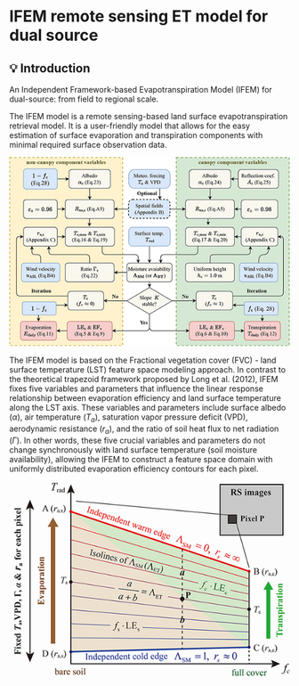 # IFEM remote sensing ET model for dual source

## 💡 Introduction

An Independent Framework-based Evapotranspiration Model (IFEM) for dual-source: from field to regional scale.

The IFEM model is a remote sensing-based land surface evapotranspiration retrieval model. It is a user-friendly model that allows for the easy estimation of surface evaporation and transpiration components with minimal required surface observation data.

![Guide_figures/Flow chart.jpg](Guide_figures/Flow%20chart.jpg)

The IFEM model is based on the Fractional vegetation cover (FVC) - land surface temperature (LST) feature space modeling approach. In contrast to the theoretical trapezoid framework proposed by Long et al. (2012), IFEM fixes five variables and parameters that influence the linear response relationship between evaporation efficiency and land surface temperature along the LST axis. These variables and parameters include surface albedo ($\alpha$), air temperature ($T_a$), saturation vapor pressure deficit (VPD), aerodynamic resistance ($r_a$), and the ratio of soil heat flux to net radiation ($\Gamma$). In other words, these five crucial variables and parameters do not change synchronously with land surface temperature (soil moisture availability), allowing the IFEM to construct a feature space domain with uniformly distributed evaporation efficiency contours for each pixel.

![Guide_figures/Flow chart.jpg](Guide_figures/Space.jpg)
